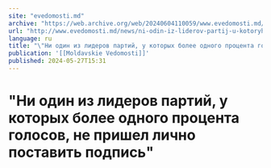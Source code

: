 ```yaml
---
site: "evedomosti.md"
archive: "https://web.archive.org/web/20240604110059/www.evedomosti.md/news/ni-odin-iz-liderov-partij-u-kotoryh-bolee-1-golosov-ne-yavil"
url: "http://www.evedomosti.md/news/ni-odin-iz-liderov-partij-u-kotoryh-bolee-1-golosov-ne-yavil"
language: ru
title: "\"Ни один из лидеров партий, у которых более одного процента голосов, не пришел лично поставить подпись\""
publication: '[[Moldavskie Vedomosti]]'
published: 2024-05-27T15:31
---
```


# "Ни один из лидеров партий, у которых более одного процента голосов, не пришел лично поставить подпись"

